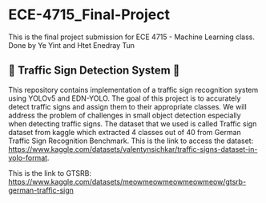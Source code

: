 # ECE-4715_Final-Project
This is the final project submission for ECE 4715 - Machine Learning class. Done by Ye Yint and Htet Enedray Tun
## 🚀 Traffic Sign Detection System 🎯

  This repository contains implementation of a traffic sign recognition system using YOLOv5 and EDN-YOLO. The goal of this project is to accurately detect traffic signs and assign them to their appropriate classes. We will address the problem of challenges in small object detection especially when detecting traffic signs. The dataset that we used is called Traffic sign dataset from kaggle which extracted 4 classes out of 40 from German Traffic Sign Recognition Benchmark. 
This is the link to access the dataset: https://www.kaggle.com/datasets/valentynsichkar/traffic-signs-dataset-in-yolo-format.

This is the link to GTSRB: https://www.kaggle.com/datasets/meowmeowmeowmeowmeow/gtsrb-german-traffic-sign
